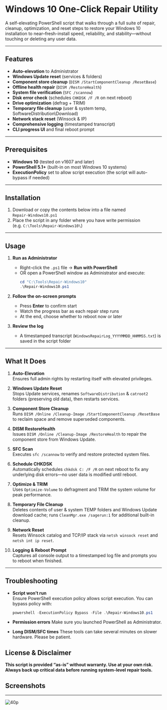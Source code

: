 # Windows 10 One-Click Repair Utility

A self-elevating PowerShell script that walks through a full suite of repair, cleanup, optimization, and reset steps to restore your Windows 10 installation to near–fresh-install speed, reliability, and stability—without touching or deleting any user data.

---

## Features

- **Auto-elevation** to Administrator  
- **Windows Update reset** (services & folders)  
- **Component store cleanup** (`DISM /StartComponentCleanup /ResetBase`)  
- **Offline health repair** (`DISM /RestoreHealth`)  
- **System file verification** (`SFC /scannow`)  
- **Disk error check** (schedules `CHKDSK /F /R` on next reboot)  
- **Drive optimization** (defrag + TRIM)  
- **Temporary file cleanup** (user & system temp, SoftwareDistribution\Download)  
- **Network stack reset** (Winsock & IP)  
- **Comprehensive logging** (timestamped transcript)  
- **CLI progress UI** and final reboot prompt  

---

## Prerequisites

- **Windows 10** (tested on v1607 and later)  
- **PowerShell 5.1+** (built-in on most Windows 10 systems)  
- **ExecutionPolicy** set to allow script execution (the script will auto-bypass if needed)  

---

## Installation

1. Download or copy the contents below into a file named  
   `Repair-Windows10.ps1`  
2. Place the script in any folder where you have write permission  
   (e.g. `C:\Tools\Repair-Windows10\`)  

---

## Usage

1. **Run as Administrator**  
   - Right-click the `.ps1` file → **Run with PowerShell**  
   - OR open a PowerShell window as Administrator and execute:
     ```powershell
     cd "C:\Tools\Repair-Windows10"
     .\Repair-Windows10.ps1
     ```

2. **Follow the on-screen prompts**  
   - Press **Enter** to confirm start  
   - Watch the progress bar as each repair step runs  
   - At the end, choose whether to reboot now or later  

3. **Review the log**  
   - A timestamped transcript (`WindowsRepairLog_YYYYMMDD_HHMMSS.txt`) is saved in the script folder  

---

## What It Does

1. **Auto-Elevation**  
   Ensures full admin rights by restarting itself with elevated privileges.  

2. **Windows Update Reset**  
   Stops Update services, renames `SoftwareDistribution` & `catroot2` folders (preserving old data), then restarts services.  

3. **Component Store Cleanup**  
   Runs `DISM /Online /Cleanup-Image /StartComponentCleanup /ResetBase` to reclaim space and remove superseded components.  

4. **DISM RestoreHealth**  
   Issues `DISM /Online /Cleanup-Image /RestoreHealth` to repair the component store from Windows Update.  

5. **SFC Scan**  
   Executes `sfc /scannow` to verify and restore protected system files.  

6. **Schedule CHKDSK**  
   Automatically schedules `chkdsk C: /F /R` on next reboot to fix any underlying disk errors—no user data is modified until reboot.  

7. **Optimize & TRIM**  
   Uses `Optimize-Volume` to defragment and TRIM the system volume for peak performance.  

8. **Temporary File Cleanup**  
   Deletes contents of user & system TEMP folders and Windows Update download cache; runs `CleanMgr.exe /sagerun:1` for additional built-in cleanup.  

9. **Network Reset**  
   Resets Winsock catalog and TCP/IP stack via `netsh winsock reset` and `netsh int ip reset`.  

10. **Logging & Reboot Prompt**  
    Captures all console output to a timestamped log file and prompts you to reboot when finished.  

---

## Troubleshooting

- **Script won’t run**  
  Ensure PowerShell execution policy allows script execution. You can bypass policy with:
  ```powershell
  powershell -ExecutionPolicy Bypass -File .\Repair-Windows10.ps1

- **Permission errors**
  Make sure you launched PowerShell as Administrator.

- **Long DISM/SFC times**
  These tools can take several minutes on slower hardware. Please be patient.

## License & Disclaimer
**This script is provided “as-is” without warranty. Use at your own risk. Always back up critical data before running system-level repair tools.**

## Screenshots

---
![40p](https://github.com/user-attachments/assets/d6d2fb41-153b-4066-b4ad-5cae7aa507dd)

